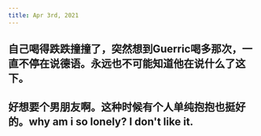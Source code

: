 ```yaml
---
title: Apr 3rd, 2021
---
```


## 自己喝得跌跌撞撞了，突然想到Guerric喝多那次，一直不停在说德语。永远也不可能知道他在说什么了这下。
## 好想要个男朋友啊。这种时候有个人单纯抱抱也挺好的。why am i so lonely? I don't like it.
